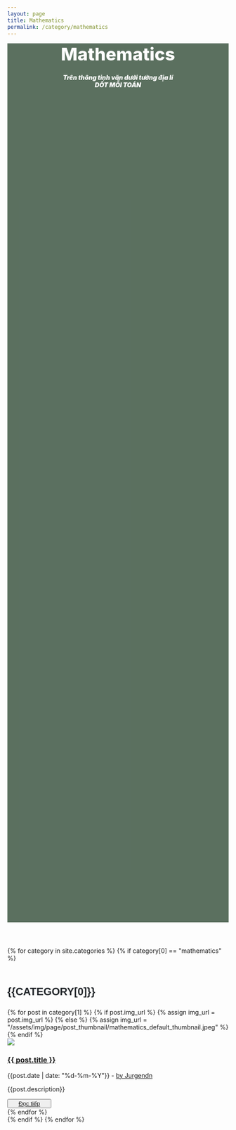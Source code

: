 ```yaml
---
layout: page
title: Mathematics
permalink: /category/mathematics
---
```


<main class="page blog-post-list">
    <section class="clean-block clean-blog-list dark">
        <div class="container">
            <header style="
          background-image: url('/assets/img/page/page_background/mathematics_backgr.jpg');
          background-size: cover;background-position: bottom;background-attachment: fixed;background-repeat: no-repeat;height: 50vh;margin-top: 0px;
        ">
                <div class="d-flex flex-column justify-content-center justify-content-lg-center align-items-lg-center block-heading" style="background-size: cover;background-position: center;background-color: rgba(0,33,7,0.64);margin-top: 0px;height: 50vh;">
                    <h2 class="text-uppercase text-info" style="
              margin-bottom: 20px;
              margin-top: 15px;
              color: rgb(255, 255, 255);
              font-weight: 800;
              font-size: 40px;
            ">
                        Mathematics
                    </h2>
                    <p class="text-center" style="
              margin-bottom: 65px;
              color: rgb(255, 255, 255);
              font-weight: 900;
              font-style: italic;
            ">
                        Trên thông tinh văn dưới tường địa lí<br />DỐT MỖI TOÁN
                    </p>
                </div>
            </header>
            {% for category in site.categories %}
            {% if category[0] == "mathematics" %}
      <h3 style="margin:50px 0px 20px 0px; 
                text-transform: uppercase;
                font-family: Montserrat, sans-serif;
                font-size: 1.5rem;
                font-weight: 700;
                line-height: 1.5;
                color: #212529;
                text-align: left;"
      >{{category[0]}}</h3>
      <div class="block-content">
        {% for post in category[1] %}
            {% if post.img_url %}
                {% assign img_url = post.img_url %}
            {% else %}
                {% assign img_url = "/assets/img/page/post_thumbnail/mathematics_default_thumbnail.jpeg" %}
            {% endif %}
            <div class="clean-blog-post">
                <div class="row">
                    <div class="col-lg-5 d-flex flex-column justify-content-xl-center align-items-xl-center">
                        <img class="rounded img-fluid" src="{{img_url}}" style="
                    background-position: center;
                    background-size: auto;
                    max-height: 170px;
                  " />
                    </div>
                    <div class="col-lg-7 d-flex flex-column justify-content-xl-center">
                        <h3><a class="list-group-item list-group-item-action"
                                href="{{ post.url | relative_url }}">{{ post.title }}</a></h3>
                        <div class="info">
                            <span class="text-muted">{{post.date | date: "%d-%m-%Y"}} - <a href="{{site.baseurl}}/#about">by Jurgendn</a></span>
                        </div>
                        <p>{{post.description}}</p>
                        <button class="btn btn-outline-primary btn-sm" type="button" style="width: 100px;"><a
                                href="{{ post.url | relative_url }}">
                                Đọc tiếp</a>
                        </button>
                    </div>
                </div>
            </div>
            {% endfor %}
        </div>
        {% endif %}
      {% endfor %}
        </div>
    </section>
</main>